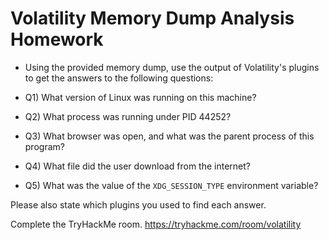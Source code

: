 # Volatility Memory Dump Analysis Homework

- Using the provided memory dump, use the output of Volatility's plugins to get the answers to the following questions:

- Q1) What version of Linux was running on this machine?
- Q2) What process was running under PID 44252?
- Q3) What browser was open, and what was the parent process of this program?
- Q4) What file did the user download from the internet?
- Q5) What was the value of the `XDG_SESSION_TYPE` environment variable?

Please also state which plugins you used to find each answer.

Complete the TryHackMe room. https://tryhackme.com/room/volatility
